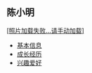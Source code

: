 <!DOCTYPE html>
<html lang="zh-cn">
  <head>
    <meta charset="utf-8"/>
    <title>陈小明的个人网站</title>
  </head>
    <body>
       <h2>陈小明</h2>
    <a href=>[照片加载失败...请手动加载]</a>
   <ul>
      <li><a href=>基本信息</a></li>
      <li><a href=>成长经历</a></li>
      <li><a href=>兴趣爱好</a></li>
   </ul>
     </body>
</html>
